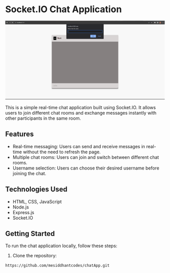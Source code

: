 # Socket.IO Chat Application

![Chat Application Screenshot](./Screenshot.png)

This is a simple real-time chat application built using Socket.IO. It allows users to join different chat rooms and exchange messages instantly with other participants in the same room.


## Features

- Real-time messaging: Users can send and receive messages in real-time without the need to refresh the page.
- Multiple chat rooms: Users can join and switch between different chat rooms.
- Username selection: Users can choose their desired username before joining the chat.


## Technologies Used

- HTML, CSS, JavaScript
- Node.js
- Express.js
- Socket.IO

## Getting Started

To run the chat application locally, follow these steps:

1. Clone the repository:

```bash
https://github.com/mesiddhantcodes/chatApp.git
